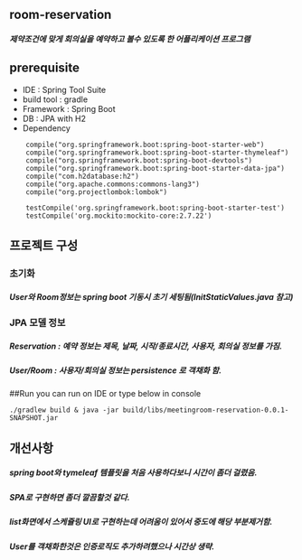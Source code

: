 ## room-reservation
##### 제약조건에 맞게 회의실을 예약하고 볼수 있도록 한 어플리케이션 프로그램

## prerequisite
* IDE : Spring Tool Suite 
* build tool : gradle
* Framework : Spring Boot
* DB : JPA with H2
* Dependency

```	compile('org.springframework.boot:spring-boot-starter')
    compile("org.springframework.boot:spring-boot-starter-web")
    compile("org.springframework.boot:spring-boot-starter-thymeleaf")
    compile("org.springframework.boot:spring-boot-devtools")
    compile("org.springframework.boot:spring-boot-starter-data-jpa")
    compile("com.h2database:h2")
    compile("org.apache.commons:commons-lang3")
    compile("org.projectlombok:lombok")
    
	testCompile('org.springframework.boot:spring-boot-starter-test')
 	testCompile('org.mockito:mockito-core:2.7.22')
```

## 프로젝트 구성

### 초기화
##### User와 Room정보는 spring boot 기동시 초기 세팅됨(InitStaticValues.java 참고)
### JPA 모델 정보 
##### Reservation : 예약 정보는 제목, 날짜, 시작/종료시간, 사용자, 회의실 정보를 가짐.
##### User/Room : 사용자/회의실 정보는 persistence 로 객채화 함.
 

##Run
you can run on IDE or type below in console

```
./gradlew build & java -jar build/libs/meetingroom-reservation-0.0.1-SNAPSHOT.jar
```

## 개선사항
##### spring boot와 tymeleaf 템플릿을 처음 사용하다보니 시간이 좀더 걸렸음.
##### SPA로 구현하면 좀더 깔끔할것 같다.
##### list화면에서 스케쥴링 UI로 구현하는데 어려움이 있어서 중도에 해당 부분제거함.
##### User를 객채화한것은 인증로직도 추가하려했으나 시간상 생략.
